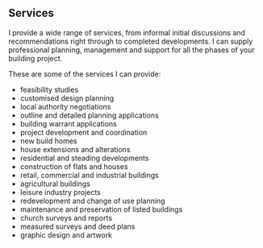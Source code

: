Services
--------

I provide a wide range of services, from informal initial discussions and recommendations right through to completed developments. I can supply professional planning, management and support for all the phases of your building project.

These are some of the services I can provide:

* feasibility studies
* customised design planning
* local authority negotiations
* outline and detailed planning applications
* building warrant applications
* project development and coordination
* new build homes
* house extensions and alterations
* residential and steading developments
* construction of flats and houses
* retail, commercial and industrial buildings
* agricultural buildings
* leisure industry projects
* redevelopment and change of use planning
* maintenance and preservation of listed buildings
* church surveys and reports
* measured surveys and deed plans
* graphic design and artwork
